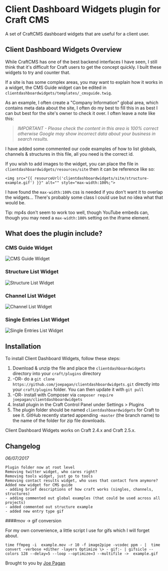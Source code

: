 # Client Dashboard Widgets plugin for Craft CMS

A set of CraftCMS dashboard widgets that are useful for a client user.

## Client Dashboard Widgets Overview

While CraftCMS has one of the best backend interfaces I have seen, I still think that it's difficult for Craft users to get the concept quickly. I built these widgets to try and counter that.

If a site is has some complex areas, you may want to explain how it works in a widget, the CMS Guide widget can be edited in `clientdashboardwidgets/templates/_cmsguide.twig`.

As an example, I often create a "Company Information" global area, which contains meta data about the site, I often do my best to fill this in as best I can but best for the site's owner to check it over. I often leave a note like this:

>*IMPORTANT - Please check the content in this area is 100% correct otherwise Google may show incorrect data about your business in search results.*

I have added some commented our code examples of how to list globals, channels &amp; structures in this file, all you need is the correct id.

If you wish to add images to the widget, you can place the file in `clientdashboardwidgets/resources/site` then it can be reference like so:

```<img src="{{ resourceUrl('clientdashboardwidgets/site/structure-example.gif') }}" alt="" style="max-width:100%;">```

I have found the `max-width:100%` css is needed if you don't want it to overlap the widgets... There's probably some class I could use but no idea what that would be.

Tip: mp4s don't seem to work too well, though YouTube embeds can, though you may need a `max-width:100%` setting on the iframe element.

## What does the plugin include?

### CMS Guide Widget

![CMS Guide Widget](resources/screenshots/cmsguide-widget.png)

### Structure List Widget

![Structure List Widget](resources/screenshots/structure-widget.png)

### Channel List Widget

![Channel List Widget](resources/screenshots/channel-widget.png)

### Single Entries List Widget

![Single Entries List Widget](resources/screenshots/singles-widget.png)

## Installation

To install Client Dashboard Widgets, follow these steps:

1. Download & unzip the file and place the `clientdashboardwidgets` directory into your `craft/plugins` directory
2.  -OR- do a `git clone https://github.com/joepagan/clientdashboardwidgets.git` directly into your `craft/plugins` folder.  You can then update it with `git pull`
3.  -OR- install with Composer via `composer require joepagan/clientdashboardwidgets`
4. Install plugin in the Craft Control Panel under Settings > Plugins
5. The plugin folder should be named `clientdashboardwidgets` for Craft to see it.  GitHub recently started appending `-master` (the branch name) to the name of the folder for zip file downloads.

Client Dashboard Widgets works on Craft 2.4.x and Craft 2.5.x.

## Changelog

*06/07/2017*

    Plugin folder now at root level
    Removing twitter widget, who cares right?
    Removing tools widget, just go to tools
    Removing contact results widget, who uses that contact form anymore?
    Added new widget for CMS guide
    - adding brief descriptions of how craft works (singles, channels, structures)
    - adding commented out global examples (that could be used across all projects)
    - added commented out structure example
    - added new entry type gif

####mov -> gif conversion

For my own convenience, a little script I use for gifs which I will forget about.

    time ffmpeg -i  example.mov -r 10 -f image2pipe -vcodec ppm - |  time convert -verbose +dither -layers Optimize \> - gif:- | gifsicle --colors 128 --delay=5 --loop --optimize=3 --multifile ->  example.gif

Brought to you by [Joe Pagan](https://www.joe-pagan.com)

